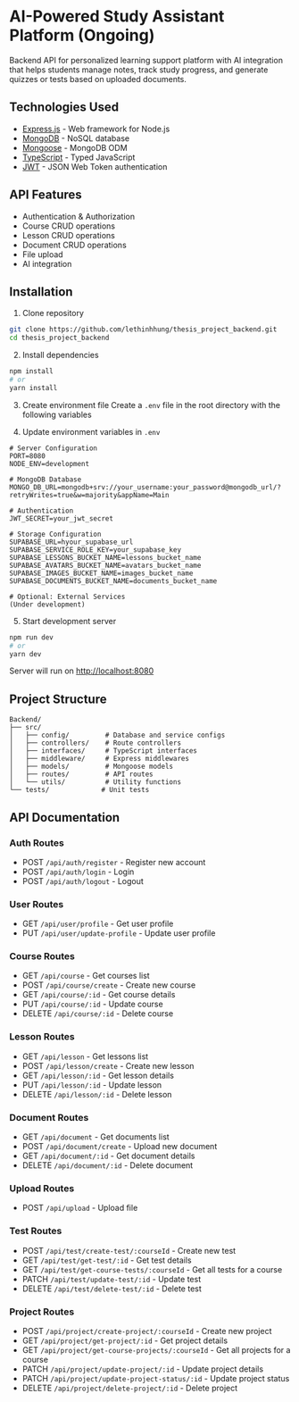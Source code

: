 # AI-Powered Study Assistant Platform (Ongoing)

Backend API for personalized learning support platform with AI integration that helps students manage notes, track study progress, and generate quizzes or tests based on uploaded documents.

## Technologies Used

- [Express.js](https://expressjs.com/) - Web framework for Node.js
- [MongoDB](https://www.mongodb.com/) - NoSQL database
- [Mongoose](https://mongoosejs.com/) - MongoDB ODM
- [TypeScript](https://www.typescriptlang.org/) - Typed JavaScript
- [JWT](https://jwt.io/) - JSON Web Token authentication

## API Features

- Authentication & Authorization
- Course CRUD operations
- Lesson CRUD operations  
- Document CRUD operations
- File upload
- AI integration

## Installation

1. Clone repository
```bash
git clone https://github.com/lethinhhung/thesis_project_backend.git
cd thesis_project_backend
```

2. Install dependencies
```bash
npm install
# or
yarn install
```

3. Create environment file
Create a `.env` file in the root directory with the following variables

4. Update environment variables in `.env`
```env
# Server Configuration
PORT=8080
NODE_ENV=development

# MongoDB Database
MONGO_DB_URL=mongodb+srv://your_username:your_password@mongodb_url/?retryWrites=true&w=majority&appName=Main

# Authentication
JWT_SECRET=your_jwt_secret

# Storage Configuration
SUPABASE_URL=hyour_supabase_url
SUPABASE_SERVICE_ROLE_KEY=your_supabase_key
SUPABASE_LESSONS_BUCKET_NAME=lessons_bucket_name
SUPABASE_AVATARS_BUCKET_NAME=avatars_bucket_name
SUPABASE_IMAGES_BUCKET_NAME=images_bucket_name
SUPABASE_DOCUMENTS_BUCKET_NAME=documents_bucket_name

# Optional: External Services
(Under development)
```

5. Start development server
```bash
npm run dev
# or
yarn dev
```

Server will run on [http://localhost:8080](http://localhost:8080)

## Project Structure

```
Backend/
├── src/
│   ├── config/         # Database and service configs
│   ├── controllers/    # Route controllers
│   ├── interfaces/     # TypeScript interfaces
│   ├── middleware/     # Express middlewares 
│   ├── models/         # Mongoose models
│   ├── routes/         # API routes
│   └── utils/          # Utility functions
└── tests/             # Unit tests
```

## API Documentation

### Auth Routes
- POST `/api/auth/register` - Register new account
- POST `/api/auth/login` - Login
- POST `/api/auth/logout` - Logout

### User Routes
- GET `/api/user/profile` - Get user profile
- PUT `/api/user/update-profile` - Update user profile

### Course Routes
- GET `/api/course` - Get courses list
- POST `/api/course/create` - Create new course
- GET `/api/course/:id` - Get course details
- PUT `/api/course/:id` - Update course
- DELETE `/api/course/:id` - Delete course

### Lesson Routes
- GET `/api/lesson` - Get lessons list
- POST `/api/lesson/create` - Create new lesson
- GET `/api/lesson/:id` - Get lesson details
- PUT `/api/lesson/:id` - Update lesson  
- DELETE `/api/lesson/:id` - Delete lesson

### Document Routes
- GET `/api/document` - Get documents list
- POST `/api/document/create` - Upload new document
- GET `/api/document/:id` - Get document details 
- DELETE `/api/document/:id` - Delete document

### Upload Routes
- POST `/api/upload` - Upload file

### Test Routes
- POST `/api/test/create-test/:courseId` - Create new test
- GET `/api/test/get-test/:id` - Get test details
- GET `/api/test/get-course-tests/:courseId` - Get all tests for a course
- PATCH `/api/test/update-test/:id` - Update test
- DELETE `/api/test/delete-test/:id` - Delete test

### Project Routes
- POST `/api/project/create-project/:courseId` - Create new project
- GET `/api/project/get-project/:id` - Get project details
- GET `/api/project/get-course-projects/:courseId` - Get all projects for a course
- PATCH `/api/project/update-project/:id` - Update project details
- PATCH `/api/project/update-project-status/:id` - Update project status
- DELETE `/api/project/delete-project/:id` - Delete project
